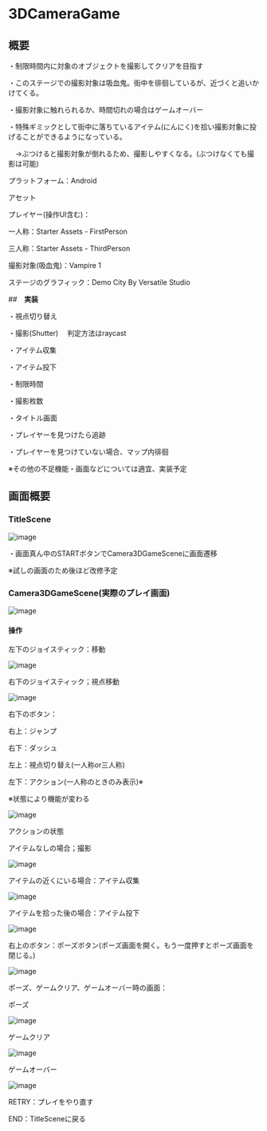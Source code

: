 # **3DCameraGame**
## **概要**

・制限時間内に対象のオブジェクトを撮影してクリアを目指す

・このステージでの撮影対象は吸血鬼。街中を徘徊しているが、近づくと追いかけてくる。

・撮影対象に触れられるか、時間切れの場合はゲームオーバー

・特殊ギミックとして街中に落ちているアイテム(にんにく)を拾い撮影対象に投げることができるようになっている。

　→ぶつけると撮影対象が倒れるため、撮影しやすくなる。(ぶつけなくても撮影は可能)

プラットフォーム：Android 

アセット

プレイヤー(操作UI含む)：

一人称：Starter Assets - FirstPerson

三人称：Starter Assets - ThirdPerson

撮影対象(吸血鬼)：Vampire 1

ステージのグラフィック：Demo City By Versatile Studio

##　**実装**

・視点切り替え 

・撮影(Shutter) 　判定方法はraycast

・アイテム収集

・アイテム投下

・制限時間 

・撮影枚数 

・タイトル画面 

・プレイヤーを見つけたら追跡 

・プレイヤーを見つけていない場合、マップ内徘徊

※その他の不足機能・画面などについては適宜、実装予定

## **画面概要**

### TitleScene

![image](https://github.com/user-attachments/assets/87682687-6328-45b1-b740-4d6e8c3ef249)

・画面真ん中のSTARTボタンでCamera3DGameSceneに画面遷移

※試しの画面のため後ほど改修予定

### Camera3DGameScene(実際のプレイ画面)

![image](https://github.com/user-attachments/assets/60f190f3-6596-41dc-a58a-c1ff77a10c09)

#### 操作
左下のジョイスティック：移動

![image](https://github.com/user-attachments/assets/d26ea497-d868-4fef-a29a-65d91ea98767)

右下のジョイスティック；視点移動

![image](https://github.com/user-attachments/assets/f1fc4688-82c2-45c2-8a58-f7a0a4e9ac80)

右下のボタン：

右上：ジャンプ

右下：ダッシュ

左上：視点切り替え(一人称or三人称)

左下：アクション(一人称のときのみ表示)※

※状態により機能が変わる

![image](https://github.com/user-attachments/assets/e3723e4e-683f-411f-abd0-357fec5345dc)

アクションの状態

アイテムなしの場合；撮影

![image](https://github.com/user-attachments/assets/2be5a773-5982-48e5-8db7-0d65af0aab70)

アイテムの近くにいる場合：アイテム収集

![image](https://github.com/user-attachments/assets/db583bf1-087d-468f-aedc-e42f95785703)

アイテムを拾った後の場合：アイテム投下

![image](https://github.com/user-attachments/assets/7f52eb85-809f-4b90-a16d-5892d83be6ca)

右上のボタン：ポーズボタン(ポーズ画面を開く。もう一度押すとポーズ画面を閉じる。)

![image](https://github.com/user-attachments/assets/f8d0813e-013d-4b9e-83c0-cc991093d9c0)

ポーズ、ゲームクリア、ゲームオーバー時の画面：

ポーズ

![image](https://github.com/user-attachments/assets/1174d088-945d-4e99-807e-7c5a582ad0e9)

ゲームクリア

![image](https://github.com/user-attachments/assets/3593d3f6-3097-4a6a-adbc-26684bf5bcd6)

ゲームオーバー

![image](https://github.com/user-attachments/assets/28d1c5d1-3679-4095-9442-1bcb34f6c97b)

RETRY：プレイをやり直す

END：TitleSceneに戻る

